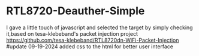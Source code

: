 # RTL8720-Deauther-Simple
I gave a little touch of javascript and selected the target by simply checking it,based on tesa-klebeband's packet injection project https://github.com/tesa-klebeband/RTL8720dn-WiFi-Packet-Injection
#update 09-19-2024
added css to the html for better user interface
